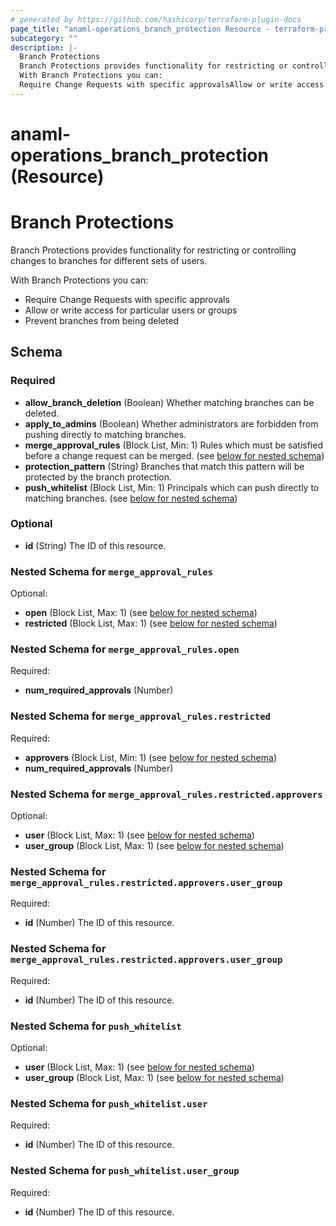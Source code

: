 ```yaml
---
# generated by https://github.com/hashicorp/terraform-plugin-docs
page_title: "anaml-operations_branch_protection Resource - terraform-provider-anaml-operations"
subcategory: ""
description: |-
  Branch Protections
  Branch Protections provides functionality for restricting or controlling changes to branches for different sets of users.
  With Branch Protections you can:
  Require Change Requests with specific approvalsAllow or write access for particular users or groupsPrevent branches from being deleted
---
```


# anaml-operations_branch_protection (Resource)

# Branch Protections

Branch Protections provides functionality for restricting or controlling changes to branches for different sets of users.

With Branch Protections you can:

- Require Change Requests with specific approvals
- Allow or write access for particular users or groups
- Prevent branches from being deleted



<!-- schema generated by tfplugindocs -->
## Schema

### Required

- **allow_branch_deletion** (Boolean) Whether matching branches can be deleted.
- **apply_to_admins** (Boolean) Whether administrators are forbidden from pushing directly to matching branches.
- **merge_approval_rules** (Block List, Min: 1) Rules which must be satisfied before a change request can be merged. (see [below for nested schema](#nestedblock--merge_approval_rules))
- **protection_pattern** (String) Branches that match this pattern will be protected by the branch protection.
- **push_whitelist** (Block List, Min: 1) Principals which can push directly to matching branches. (see [below for nested schema](#nestedblock--push_whitelist))

### Optional

- **id** (String) The ID of this resource.

<a id="nestedblock--merge_approval_rules"></a>
### Nested Schema for `merge_approval_rules`

Optional:

- **open** (Block List, Max: 1) (see [below for nested schema](#nestedblock--merge_approval_rules--open))
- **restricted** (Block List, Max: 1) (see [below for nested schema](#nestedblock--merge_approval_rules--restricted))

<a id="nestedblock--merge_approval_rules--open"></a>
### Nested Schema for `merge_approval_rules.open`

Required:

- **num_required_approvals** (Number)


<a id="nestedblock--merge_approval_rules--restricted"></a>
### Nested Schema for `merge_approval_rules.restricted`

Required:

- **approvers** (Block List, Min: 1) (see [below for nested schema](#nestedblock--merge_approval_rules--restricted--approvers))
- **num_required_approvals** (Number)

<a id="nestedblock--merge_approval_rules--restricted--approvers"></a>
### Nested Schema for `merge_approval_rules.restricted.approvers`

Optional:

- **user** (Block List, Max: 1) (see [below for nested schema](#nestedblock--merge_approval_rules--restricted--approvers--user))
- **user_group** (Block List, Max: 1) (see [below for nested schema](#nestedblock--merge_approval_rules--restricted--approvers--user_group))

<a id="nestedblock--merge_approval_rules--restricted--approvers--user"></a>
### Nested Schema for `merge_approval_rules.restricted.approvers.user_group`

Required:

- **id** (Number) The ID of this resource.


<a id="nestedblock--merge_approval_rules--restricted--approvers--user_group"></a>
### Nested Schema for `merge_approval_rules.restricted.approvers.user_group`

Required:

- **id** (Number) The ID of this resource.





<a id="nestedblock--push_whitelist"></a>
### Nested Schema for `push_whitelist`

Optional:

- **user** (Block List, Max: 1) (see [below for nested schema](#nestedblock--push_whitelist--user))
- **user_group** (Block List, Max: 1) (see [below for nested schema](#nestedblock--push_whitelist--user_group))

<a id="nestedblock--push_whitelist--user"></a>
### Nested Schema for `push_whitelist.user`

Required:

- **id** (Number) The ID of this resource.


<a id="nestedblock--push_whitelist--user_group"></a>
### Nested Schema for `push_whitelist.user_group`

Required:

- **id** (Number) The ID of this resource.


